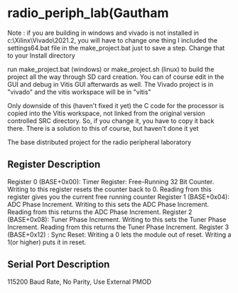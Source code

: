 # radio_periph_lab(Gautham

Note : if you are building in windows and vivado is not installed in c:\Xilinx\Vivado\2021.2, you will have to change one thing
I included the settings64.bat file in the make_project.bat just to save a step.  Change that to your Install directory

run make_project.bat (windows) or make_project.sh (linux) to build the project all the way through SD card creation.  You can of course
edit in the GUI and debug in Vitis GUI afterwards as well.  The Vivado project is in "vivado" and the vitis workspace will be in "vitis"

Only downside of this (haven't fixed it yet) the C code for the processor is copied into the Vitis workspace, not linked from the original
version controlled SRC directory.  So, if you change it, you have to copy it back there.  There is a solution to this of course, but haven't 
done it yet

The base distributed project for the radio peripheral laboratory
## Register Description
Register 0 (BASE+0x00): Timer Register: Free-Running 32 Bit Counter. Writing to this register resets the counter back to 0. Reading from this register gives you the current free running counter
Register 1 (BASE+0x04): ADC Phase Increment. Writing to this sets the ADC Phase Increment. Reading from this returns the ADC Phase Increment. 
Register 2 (BASE+0x08): Tuner Phase Increment. Writing to this sets the Tuner Phase Increment. Reading from this returns the Tuner Phase Increment. 
Register 3 (BASE+0x12) : Sync Reset: Writing a 0 lets the module out of reset. Writing a 1(or higher) puts it in reset. 

## Serial Port Description
115200 Baud Rate, No Parity, Use External PMOD
